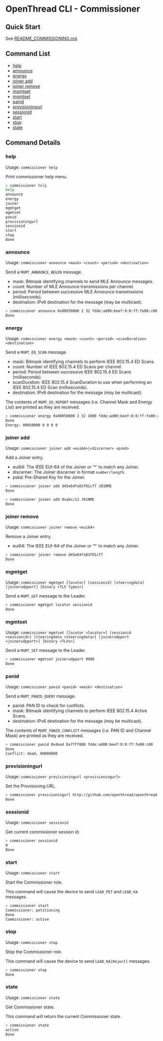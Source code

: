 # OpenThread CLI - Commissioner

## Quick Start

See [README_COMMISSIONING.md](README_COMMISSIONING.md).

## Command List

- [help](#help)
- [announce](#announce)
- [energy](#energy)
- [joiner add](#joiner-add)
- [joiner remove](#joiner-remove)
- [mgmtget](#mgmtget)
- [mgmtset](#mgmtset)
- [panid](#panid)
- [provisioningurl](#provisioningurl)
- [sessionid](#sessionid)
- [start](#start)
- [stop](#stop)
- [state](#state)

## Command Details

### help

Usage: `commissioner help`

Print commissioner help menu.

```bash
> commissioner help
help
announce
energy
joiner
mgmtget
mgmtset
panid
provisioningurl
sessionid
start
stop
Done
```

### announce

Usage: `commissioner announce <mask> <count> <period> <destination>`

Send a `MGMT_ANNOUNCE_BEGIN` message.

- mask: Bitmask identifying channels to send MLE Announce messages.
- count: Number of MLE Announce transmissions per channel.
- period: Period between successive MLE Announce transmissions (milliseconds).
- destination: IPv6 destination for the message (may be multicast).

```bash
> commissioner announce 0x00050000 2 32 fdde:ad00:beef:0:0:ff:fe00:c00
Done
```

### energy

Usage: `commissioner energy <mask> <count> <period> <scanDuration> <destination>`

Send a `MGMT_ED_SCAN` message.

- mask: Bitmask identifying channels to perform IEEE 802.15.4 ED Scans.
- count: Number of IEEE 802.15.4 ED Scans per channel.
- period: Period between successive IEEE 802.15.4 ED Scans (milliseconds).
- scanDuration: IEEE 802.15.4 ScanDuration to use when performing an IEEE 802.15.4 ED Scan (milliseconds).
- destination: IPv6 destination for the message (may be multicast).

The contents of `MGMT_ED_REPORT` messages (i.e. Channel Mask and Energy List) are printed as they are received.

```bash
> commissioner energy 0x00050000 2 32 1000 fdde:ad00:beef:0:0:ff:fe00:c00
Done
Energy: 00050000 0 0 0 0
```

### joiner add

Usage: `commissioner joiner add <eui64>|<discerner> <pskd>`

Add a Joiner entry.

- eui64: The IEEE EUI-64 of the Joiner or '\*' to match any Joiner.
- discerner: The Joiner discerner in format `number/length`.
- pskd: Pre-Shared Key for the Joiner.

```bash
> commissioner joiner add d45e64fa83f81cf7 J01NME
Done
```

```bash
> commissioner joiner add 0xabc/12 J01NME
Done
```

### joiner remove

Usage: `commissioner joiner remove <eui64>`

Remove a Joiner entry.

- eui64: The IEEE EUI-64 of the Joiner or '\*' to match any Joiner.

```bash
> commissioner joiner remove d45e64fa83f81cf7
Done
```

### mgmtget

Usage: `commissioner mgmtget [locator] [sessionid] [steeringdata] [joinerudpport] [binary <TLV Types>]`

Send a `MGMT_GET` message to the Leader.

```bash
> commissioner mgmtget locator sessionid
Done
```

### mgmtset

Usage: `commissioner mgmtset [locator <locator>] [sessionid <sessionid>] [steeringdata <steeringdata>] [joinerudpport <joinerudpport>] [binary <TLVs>]`

Send a `MGMT_SET` message to the Leader.

```bash
> commissioner mgmtset joinerudpport 9988
Done
```

### panid

Usage: `commissioner panid <panid> <mask> <destination>`

Send a `MGMT_PANID_QUERY` message.

- panid: PAN ID to check for conflicts.
- mask: Bitmask identifying channels to perform IEEE 802.15.4 Active Scans.
- destination: IPv6 destination for the message (may be multicast).

The contents of `MGMT_PANID_CONFLICT` messages (i.e. PAN ID and Channel Mask) are printed as they are received.

```bash
> commissioner panid 0xdead 0x7fff800 fdde:ad00:beef:0:0:ff:fe00:c00
Done
Conflict: dead, 00000800
```

### provisioningurl

Usage: `commissioner provisioningurl <provisioningurl>`

Set the Provisioning URL.

```bash
> commissioner provisioningurl http://github.com/openthread/openthread
Done
```

### sessionid

Usage: `commissioner sessionid`

Get current commissioner session id.

```bash
> commissioner sessionid
0
Done
```

### start

Usage: `commissioner start`

Start the Commissioner role.

This command will cause the device to send `LEAD_PET` and `LEAD_KA` messages.

```bash
> commissioner start
Commissioner: petitioning
Done
Commissioner: active
```

### stop

Usage: `commissioner stop`

Stop the Commissioner role.

This command will cause the device to send `LEAD_KA[Reject]` messages.

```bash
> commissioner stop
Done
```

### state

Usage: `commissioner state`

Get Commissioner state.

This command will return the current Commissioner state.

```bash
> commissioner state
active
Done
```
